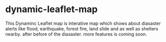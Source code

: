 # dynamic-leaflet-map
This Dynaminc Leaflet map is interative map which shows about diasaster alerts like flood, earthquake, forest fire, land slide and as well as shelters nearby. after before of the diasaster. more features is coming soon.
